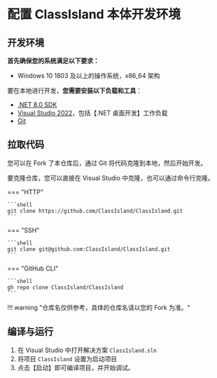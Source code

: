 # 配置 ClassIsland **本体**开发环境

## 开发环境

**首先确保您的系统满足以下要求：**

- Windows 10 1803 及以上的操作系统，x86_64 架构

要在本地进行开发，**您需要安装以下负载和工具**：

- [.NET 8.0 SDK](https://dotnet.microsoft.com/zh-cn/download/dotnet/8.0)
- [Visual Studio 2022](https://visualstudio.microsoft.com/)，包括【.NET 桌面开发】工作负载
- [Git](https://git-scm.com/)

## 拉取代码

您可以在 Fork 了本仓库后，通过 Git 将代码克隆到本地，然后开始开发。

要克隆仓库，您可以直接在 Visual Studio 中克隆，也可以通过命令行克隆。

=== "HTTP"

    ```shell
    git clone https://github.com/ClassIsland/ClassIsland.git
    ```

=== "SSH"

    ```shell
    git clone git@github.com:ClassIsland/ClassIsland.git
    ```

=== "GitHub CLI"

    ```shell
    gh repo clone ClassIsland/ClassIsland
    ```

!!! warning "仓库名仅供参考，具体的仓库名请以您的 Fork 为准。"

## 编译与运行

1. 在 Visual Studio 中打开解决方案 `ClassIsland.sln`
2. 将项目 `ClassIsland` 设置为启动项目
3. 点击【启动】即可编译项目，并开始调试。
